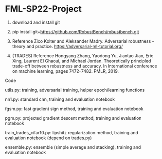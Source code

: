 # FML-SP22-Project

1. download and install git

2. pip install git+https://github.com/RobustBench/robustbench.git

3. Reference Zico Kolter and Aleksander Madry. Adversarial robustness - theory and practice. https://adversarial-ml-tutorial.org/

4. (TRADES) Reference Hongyang Zhang, Yaodong Yu, Jiantao Jiao, Eric Xing, Laurent El Ghaoui, and Michael Jordan. Theoretically principled trade-off between robustness and accuracy. In International conference on machine learning, pages 7472–7482. PMLR, 2019.


Code

utils.py: training, adversarial training, helper epoch/learning functions

nn1.py: standard cnn, training and evaluation notebook

fgsm.py: fast gradient sign method, training and evaluation notebook

pgm.py: projected gradient descent method, training and evaluation notebook

train_trades_cifar10.py: lipshitz regularization method, training and evaluation notebook (depend on trades.py)

ensemble.py: ensemble (simple average and stacking), training and evaluation notebook





